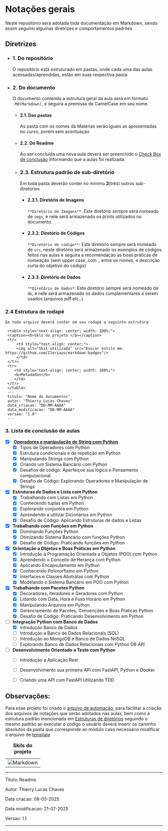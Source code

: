 # Notações gerais 

Neste repositório será adotada toda documentação em Markdown, sendo assim seguirei algumas diretrizes e comportamentos padrões

## Diretrizes
- ### 1. Do repositório
    O repositório está estruturado em pastas, onde cada uma das aulas acessadas/aprendidas, estão em suas respectiva pasta. 
- ### 2. Do documento 
    O documento contendo a estrutura geral da aula será em formato `.Md(Markdown)`, e seguira a premissa de CamelCase em seu nome.  
    - #### 2.1. Das pastas
         As pasta com os nomes da Matérias serão iguais as apresentadas no curso, porém sem acentuação 
    - #### 2.2. Do Readme
        Ao ser concluída uma nova aula deverá ser preenchido o [Check Box de conclusão](#3-lista-de-conclusão-de-aulas) informando que a aulas foi realizada.
    - ### 2.3.  Estrutura padrão de sub-diretório
        Em toda pasta deverão conter no mínimo **3**(três) outros sub-diretórios  
        - #### 2.3.1. Diretório de Imagens
            `**Diretório de Imagens**`: Este diretório sempre será nomeado de `imgs`, e nele será armazenado os prints utilizados no documento.   
        - #### 2.3.2. Diretório de Códigos
            `**Diretório de código**`:  Este diretório sempre será nomeado de `src`, neste diretório será armazenado os exemplos de códigos feitos nas aulas e seguira a recomendação as boas práticas de  nomeação (sem upper case, com _ entre os nomes, e descrição curta do objetivo do código) 
        - #### 2.3.3. Diretório de Dados
            `**Diretório de dados*`: Este diretório sempre será nomeado de `db`, e nele será armazenado os dados complementares a serem usados (arquivos pdf etc..)  
### 2.4 Estrutura de rodapé
    Em todo arquivo deverá conter em seu rodapé a seguinte estrutura 
   ```
    <table style="text-align: center; width: 100%;"> 
    <caption><b>Skls do projeto </b></caption>
    <tr>
        <td style="text-align: center;">
        <img alt="Skil utilizada" src="buscar estilo em: https://github.com/Ileriayo/markdown-badges"/>
        </td>
    </tr>
    <tr> 
       <td style="text-align: center; width: 100%;">
       <b>Metadados</b>
       </td>
    </tr>
    </table>
    ---
    titulo: "Nome do documentos"
    autor: "Thierry Lucas Chaves"
    data_criacao: "DD-MM-AAAA"
    data_modificacao: "DD-MM-AAAA"
    versao: "1.0"
    ---
```

### 3. Lista de conclusão de aulas
- [X] <b> [Operadores e manipulação de String com Python](01-Operadores%20e%20manipulação%20de%20String%20com%20Python/) </b>
    - [X] Tipos de Operadores com Python 
    - [X] Estrutura condicionais e de repetição em Python 
    - [X] Manipulando Strings com Python 
    - [X] Criando um Sistema Bancário com Python 
    - [X] Desafios de código: Aperfeiçoe sua lógica e Pensamento computacional 
    - [X] Desafio de Código: Explorando Operadores e Manipulação de Strings

- [X] <b>Estruturas de Dados e Lista com Python</b>
    - [X] Trabalhando com Listas em Python 
    - [X] Conhecendo tuplas em Python 
    - [X] Explorando conjuntos em Python 
    - [X] Aprendendo a utilizar Dicionários em Python 
    - [X] Desafio de Código: Aplicando Estruturas de dados e Listas
  
- [X] <b>Trabalhando com Funções em Python </b>
    - [x] Dominando Funções Python 
    - [X] Otimizando Sistema Bancário com funções Python 
    - [x] Desafio de Código: Praticando funções em Python

- [X] <b>Orientação a Objetos e Boas Práticas em Python </b>
    - [X] Introdução à Programação Orientada a Objetos (POO) com Python
    - [X] Aprendendo o Conceito de Herança com Python
    - [X] Aplicando Encapsulamento em Python
    - [X] Conhecendo Polimorfismo em Python
    - [X] Interfaces e Classes Abstratas com Python
    - [X] Modelando o Sistema Bancário em POO com Python 

- [X] <b>Trabalhando com Pacotes Python </b>
    - [X] Decoradores, Iteradores e Geradores com Python
    - [X] Lidando com Data, Hora e Fuso Horário em Python 
    - [X] Manipulando Arquivos em Python
    - [X] Gerenciamento de Pacotes, Convenções e Boas Práticas Python
    - [x] Desafio de Código: Praticando Desenvolvimento em Python

- [ ] <b>Integração Python com Banco de Dados </b>
    - [X] Introdução Banco de Dados
    - [ ] Introdução a Banco de Dados Relacionais (SQL)
    - [ ] Introdução ao MongoDB e Banco de Dados NoSQL
    - [ ] Explorando Banco de Dados Relacionais com Python DB API

- [ ] <b>Desenvolvimento Orientado a Teste com Python </b>
    - [ ] Introdução a Aplicação Rest
    - [ ] Desenvolvimento sua primeira API com FastAPI, Python e Docker
    - [ ] Criando uma API com FastAPI Utilizando TDD
    


## Observações:
Para esse projeto foi criado o [arquivo de automação](automacao_estrutura_pasta/cria_lista.py), para facilitar a criação dos arquivos de notações que serão adotados nas aulas, bem como a estrutura padrão mencionada em [Estruturas de diretórios](#23--estrutura-padrão-de-sub-diretório) seguindo o mesmo padrão
ao executar o código o usuário deverá inserir os caminho absolutos da pasta que corresponde ao módulo caso necessário modificar o arquivo de [template](automacao_estrutura_pasta/template_padrao.md)

<table style="text-align: center; width: 100%;"> 
<caption><b>Skils do projeto </b></caption>
<tr>
    <td style="text-align: center;">
    <img alt="Markdown" src="https://img.shields.io/badge/markdown-%23000000.svg?style=for-the-badge&logo=markdown&logoColor=white"/>
    </td>
<tr> 
</table>

---

Titulo: Readme  

Autor: Thierry Lucas Chaves  

Data criacao: 08-05-2025  



Data modificacao: 21-07-2025  



Versao: 1.1  



---